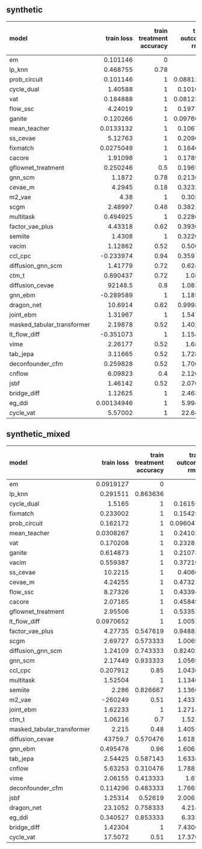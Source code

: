 ## synthetic

| model                      |     train loss |   train treatment accuracy |   train outcome rmse |   train outcome rmse labelled |   train outcome rmse unlabelled |       val loss |   val treatment accuracy |   val outcome rmse |   val outcome rmse labelled |   val outcome rmse unlabelled |
|:---------------------------|---------------:|---------------------------:|---------------------:|------------------------------:|--------------------------------:|---------------:|-------------------------:|-------------------:|----------------------------:|------------------------------:|
| em                         |     0.101146   |                       0    |            0         |                     0         |                               0 |     0.112136   |                     0    |           0        |                    0        |                             0 |
| lp_knn                     |     0.468755   |                       0.78 |            0         |                     0         |                               0 |     3.39246    |                     0.46 |           0        |                    0        |                             0 |
| prob_circuit               |     0.101146   |                       1    |            0.0881254 |                     0.0881254 |                               0 |     0.112136   |                     1    |           0.11587  |                    0.11587  |                             0 |
| cycle_dual                 |     1.40588    |                       1    |            0.101633  |                     0.101633  |                               0 |     2.05858    |                     1    |           0.148701 |                    0.148701 |                             0 |
| vat                        |     0.184888   |                       1    |            0.0812331 |                     0.0812331 |                               0 |     0.216309   |                     1    |           0.148809 |                    0.148809 |                             0 |
| flow_ssc                   |     4.24019    |                       1    |            0.197756  |                     0.197756  |                               0 |     4.97603    |                     0.9  |           0.168938 |                    0.168938 |                             0 |
| ganite                     |     0.120266   |                       1    |            0.0976641 |                     0.0976641 |                               0 |     0.143575   |                     1    |           0.17324  |                    0.17324  |                             0 |
| mean_teacher               |     0.0133132  |                       1    |            0.106799  |                     0.106799  |                               0 |     0.036594   |                     1    |           0.17742  |                    0.17742  |                             0 |
| ss_cevae                   |     5.12763    |                       1    |            0.209695  |                     0.209695  |                               0 |     5.14423    |                     1    |           0.212782 |                    0.212782 |                             0 |
| fixmatch                   |     0.0275049  |                       1    |            0.164652  |                     0.164652  |                               0 |     0.057464   |                     1    |           0.233202 |                    0.233202 |                             0 |
| cacore                     |     1.91098    |                       1    |            0.178914  |                     0.178914  |                               0 |     1.93232    |                     1    |           0.280076 |                    0.280076 |                             0 |
| gflownet_treatment         |     0.250246   |                       0.5  |            0.196541  |                     0.196541  |                               0 |     0.696378   |                     0.6  |           0.288326 |                    0.288326 |                             0 |
| gnn_scm                    |     1.1872     |                       0.78 |            0.213629  |                     0.213629  |                               0 |     1.56245    |                     0.42 |           0.301804 |                    0.301804 |                             0 |
| cevae_m                    |     4.2945     |                       0.18 |            0.323275  |                     0.323275  |                               0 |     4.73265    |                     0.34 |           0.333208 |                    0.333208 |                             0 |
| m2_vae                     |     4.38       |                       1    |            0.30563   |                     0.30563   |                               0 |     4.78901    |                     1    |           0.338612 |                    0.338612 |                             0 |
| scgm                       |     2.48997    |                       0.48 |            0.382193  |                     0.382193  |                               0 |     3.43257    |                     0.46 |           0.346209 |                    0.346209 |                             0 |
| multitask                  |     0.494925   |                       1    |            0.228652  |                     0.228652  |                               0 |     0.805344   |                     1    |           0.356138 |                    0.356138 |                             0 |
| factor_vae_plus            |     4.43318    |                       0.62 |            0.393613  |                     0.393613  |                               0 |     4.99359    |                     0.5  |           0.416786 |                    0.416786 |                             0 |
| semiite                    |     1.4308     |                       1    |            0.322045  |                     0.322045  |                               0 |     2.29542    |                     0.96 |           0.487206 |                    0.487206 |                             0 |
| vacim                      |     1.12862    |                       0.52 |            0.50071   |                     0.50071   |                               0 |     0.976273   |                     0.56 |           0.534731 |                    0.534731 |                             0 |
| ccl_cpc                    |    -0.233974   |                       0.94 |            0.359713  |                     0.359713  |                               0 |     0.171464   |                     0.88 |           0.612462 |                    0.612462 |                             0 |
| diffusion_gnn_scm          |     1.41779    |                       0.72 |            0.62443   |                     0.62443   |                               0 |     1.83027    |                     0.4  |           0.703771 |                    0.703771 |                             0 |
| ctm_t                      |     0.890437   |                       0.72 |            1.0809    |                     1.0809    |                               0 |     1.10598    |                     0.68 |           1.20807  |                    1.20807  |                             0 |
| diffusion_cevae            | 92148.5        |                       0.8  |            1.08325   |                     1.08325   |                               0 | 51510.1        |                     0.68 |           1.24512  |                    1.24512  |                             0 |
| gnn_ebm                    |    -0.289589   |                       1    |            1.18542   |                     1.18542   |                               0 |    -0.321367   |                     1    |           1.28927  |                    1.28927  |                             0 |
| dragon_net                 |    10.6914     |                       0.62 |            0.999862  |                     0.999862  |                               0 |    10.5324     |                     0.64 |           1.31807  |                    1.31807  |                             0 |
| joint_ebm                  |     1.31967    |                       1    |            1.54711   |                     1.54711   |                               0 |     1.44902    |                     1    |           1.56337  |                    1.56337  |                             0 |
| masked_tabular_transformer |     2.19878    |                       0.52 |            1.40248   |                     1.40248   |                               0 |     3.75568    |                     0.56 |           1.66176  |                    1.66176  |                             0 |
| lt_flow_diff               |    -0.351073   |                       1    |            1.15469   |                     1.15469   |                               0 |    -0.362335   |                     1    |           1.67375  |                    1.67375  |                             0 |
| vime                       |     2.26177    |                       0.52 |            1.6886    |                     1.6886    |                               0 |     2.49798    |                     0.56 |           1.88593  |                    1.88593  |                             0 |
| tab_jepa                   |     3.11665    |                       0.52 |            1.72889   |                     1.72889   |                               0 |     3.81935    |                     0.56 |           1.92026  |                    1.92026  |                             0 |
| deconfounder_cfm           |     0.259828   |                       0.52 |            1.70632   |                     1.70632   |                               0 |     0.251595   |                     0.56 |           1.93929  |                    1.93929  |                             0 |
| cnflow                     |     6.09823    |                       0.4  |            2.12636   |                     2.12636   |                               0 |     6.56699    |                     0.56 |           2.2744   |                    2.2744   |                             0 |
| jsbf                       |     1.46142    |                       0.52 |            2.07661   |                     2.07661   |                               0 |     1.44458    |                     0.56 |           2.31051  |                    2.31051  |                             0 |
| bridge_diff                |     1.12625    |                       1    |            2.46399   |                     2.46399   |                               0 |     1.21826    |                     1    |           2.59342  |                    2.59342  |                             0 |
| eg_ddi                     |     0.00134946 |                       1    |            5.99485   |                     5.99485   |                               0 |     0.00399102 |                     1    |           6.077    |                    6.077    |                             0 |
| cycle_vat                  |     5.57002    |                       1    |           22.6411    |                    22.6411    |                               0 |     5.89326    |                     0.98 |          26.1739   |                   26.1739   |                             0 |

## synthetic_mixed

| model                      |      train loss |   train treatment accuracy |   train outcome rmse |   train outcome rmse labelled |   train outcome rmse unlabelled |       val loss |   val treatment accuracy |   val outcome rmse |   val outcome rmse labelled |   val outcome rmse unlabelled |
|:---------------------------|----------------:|---------------------------:|---------------------:|------------------------------:|--------------------------------:|---------------:|-------------------------:|-------------------:|----------------------------:|------------------------------:|
| em                         |       0.0919127 |                   0        |            0         |                     0         |                        0        |       0.104631 |                 0        |           0        |                    0        |                      0        |
| lp_knn                     |       0.291511  |                   0.863636 |            0         |                     0         |                        0        |     nan        |                 0.56     |           0        |                    0        |                      0        |
| cycle_dual                 |       1.5165    |                   1        |            0.161557  |                     0.151598  |                        0.172432 |       2.13376  |                 1        |           0.230167 |                    0.229424 |                      0.220305 |
| fixmatch                   |       0.233002  |                   1        |            0.154257  |                     0.114789  |                        0.181405 |       1.11768  |                 0.971429 |           0.271837 |                    0.188987 |                      0.288124 |
| prob_circuit               |       0.162172  |                   1        |            0.0960416 |                     0.0834167 |                        0.104901 |       0.20415  |                 0.96     |           0.277821 |                    0.138124 |                      0.367819 |
| mean_teacher               |       0.0308267 |                   1        |            0.241024  |                     0.0976312 |                        0.289513 |       0.33341  |                 0.95     |           0.284441 |                    0.215379 |                      0.291507 |
| vat                        |       0.170208  |                   1        |            0.232818  |                     0.122209  |                        0.27255  |       0.244482 |                 0.971429 |           0.311242 |                    0.235044 |                      0.316951 |
| ganite                     |       0.614873  |                   1        |            0.210738  |                     0.104103  |                        0.266132 |       0.656658 |                 0.971429 |           0.336967 |                    0.173535 |                      0.399541 |
| vacim                      |       0.559387  |                   1        |            0.372102  |                     0.3848    |                        0.356424 |       0.475126 |                 1        |           0.378719 |                    0.392614 |                      0.359869 |
| ss_cevae                   |      10.2215    |                   1        |            0.40602   |                     0.437662  |                        0.38171  |      23.5881   |                 0.971429 |           0.446246 |                    0.426995 |                      0.45359  |
| cevae_m                    |       4.24255   |                   1        |            0.473211  |                     0.409585  |                        0.529702 |       4.78058  |                 0.9      |           0.457859 |                    0.408457 |                      0.493304 |
| flow_ssc                   |       8.27326   |                   1        |            0.433942  |                     0.371811  |                        0.463352 |       9.83422  |                 0.792857 |           0.558796 |                    0.471885 |                      0.613327 |
| cacore                     |       2.07165   |                   1        |            0.458495  |                     0.253253  |                        0.556165 |       2.44343  |                 0.971429 |           0.604241 |                    0.568711 |                      0.574801 |
| gflownet_treatment         |       2.95506   |                   1        |            0.533537  |                     0.509852  |                        0.546622 |       3.30505  |                 0.971429 |           0.630978 |                    0.563108 |                      0.685642 |
| lt_flow_diff               |       0.0970652 |                   1        |            1.00533   |                     1.05242   |                        0.83516  |       0.125179 |                 1        |           0.636503 |                    0.538873 |                      0.617503 |
| factor_vae_plus            |       4.27735   |                   0.547619 |            0.948823  |                     0.53161   |                        1.12857  |       4.88536  |                 0.530952 |           0.85847  |                    0.565002 |                      1.06306  |
| scgm                       |       2.69727   |                   0.573333 |            1.00695   |                     0.553491  |                        1.29192  |       3.66696  |                 0.52619  |           0.862443 |                    0.581508 |                      1.05672  |
| diffusion_gnn_scm          |       1.24109   |                   0.743333 |            0.824027  |                     0.453206  |                        1.03609  |       1.94344  |                 0.664286 |           0.965805 |                    0.550871 |                      1.231    |
| gnn_scm                    |       2.17449   |                   0.933333 |            1.05693   |                     0.639469  |                        1.2971   |       3.58066  |                 0.57381  |           1.15962  |                    0.91651  |                      1.32988  |
| ccl_cpc                    |       0.207912  |                   0.85     |            1.04366   |                     0.740939  |                        1.26238  |       0.444415 |                 0.780952 |           1.23523  |                    1.00483  |                      1.38886  |
| multitask                  |       1.52504   |                   1        |            1.13467   |                     1.02733   |                        1.16527  |       2.8335   |                 1        |           1.35128  |                    1.36403  |                      1.29329  |
| semiite                    |       2.286     |                   0.826667 |            1.13668   |                     0.572488  |                        1.44401  |       5.97882  |                 0.62381  |           1.47613  |                    1.10846  |                      1.74831  |
| m2_vae                     | -260249         |                   0.51     |            1.43325   |                     1.1841    |                        1.50978  | -163788        |                 0.597619 |           1.57282  |                    1.55632  |                      1.59526  |
| joint_ebm                  |       1.62233   |                   1        |            1.27149   |                     1.07215   |                        1.41193  |       1.86791  |                 1        |           1.57993  |                    1.52635  |                      1.66705  |
| ctm_t                      |       1.06216   |                   0.7      |            1.5215    |                     1.48345   |                        1.53647  |       1.27685  |                 0.742857 |           1.62884  |                    1.61498  |                      1.61678  |
| masked_tabular_transformer |       2.215     |                   0.48     |            1.40557   |                     1.41951   |                        1.35277  |       3.76027  |                 0.597619 |           1.6531   |                    1.7039   |                      1.58236  |
| diffusion_cevae            |   43759.7       |                   0.570476 |            1.61817   |                     1.49525   |                        1.69785  |   45196.6      |                 0.597619 |           1.81444  |                    1.83399  |                      1.77732  |
| gnn_ebm                    |       0.495478  |                   0.96     |            1.60619   |                     1.55482   |                        1.61531  |       0.734537 |                 0.792857 |           1.81882  |                    1.79063  |                      1.82095  |
| tab_jepa                   |       2.54425   |                   0.587143 |            1.63387   |                     1.57882   |                        1.51944  |       3.85269  |                 0.597619 |           1.83489  |                    1.89074  |                      1.75681  |
| cnflow                     |       5.63253   |                   0.310476 |            1.78826   |                     1.83504   |                        1.56505  |       5.37717  |                 0.502381 |           1.87927  |                    1.84236  |                      1.77902  |
| vime                       |       2.06155   |                   0.413333 |            1.679     |                     1.8425    |                        1.59709  |       3.15569  |                 0.597619 |           1.88593  |                    1.93828  |                      1.80823  |
| deconfounder_cfm           |       0.114296  |                   0.483333 |            1.76654   |                     1.76675   |                        1.70702  |       0.131991 |                 0.597619 |           1.94718  |                    1.99392  |                      1.86922  |
| jsbf                       |       1.25314   |                   0.52619  |            2.00619   |                     1.71493   |                        1.88414  |       1.57373  |                 0.597619 |           2.30198  |                    2.46526  |                      1.92276  |
| dragon_net                 |      23.1052    |                   0.758333 |            4.2143    |                     4.28711   |                        3.43311  |      26.0944   |                 0.597619 |           4.42987  |                    4.29652  |                      3.83464  |
| eg_ddi                     |       0.340527  |                   0.853333 |            6.3339    |                     6.17066   |                        6.40411  |       0.600504 |                 0.742857 |           6.24797  |                    6.21493  |                      6.13358  |
| bridge_diff                |       1.42304   |                   1        |            7.43062   |                     7.89132   |                        7.40743  |       2.38462  |                 1        |           7.53554  |                    7.51722  |                      7.467    |
| cycle_vat                  |      17.5072    |                   0.51     |           17.3709    |                    16.8005    |                       17.6045   |      16.4562   |                 0.597619 |          19.2069   |                   18.5797   |                     20.6974   |


